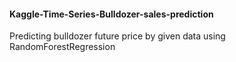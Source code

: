 #### Kaggle-Time-Series-Bulldozer-sales-prediction
Predicting bulldozer future price by given data using RandomForestRegression
